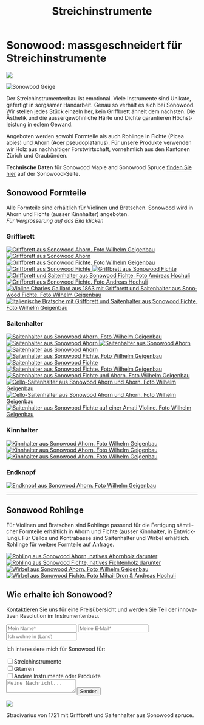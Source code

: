 ﻿---
lang: de
title: 'Streichinstrumente'
order: 1
---

<div class="full-width-kenburns">
<div class="wrap-bg-image">

# Sonowood: massgeschneidert für Streichinstrumente

![](/assets/images/arrow-d-white.svg)

</div>
<img srcset="/assets/images/Sonowood_1_Tropical_Wood_Tropenholz_Ersatz_Replacement_Alternative_Sonowood_Ebenholz_Rosewood_Grenadill_SwissWoodSolutions_Klimaschutz_Violin_Guitar_Viola.jpg"
     src="/assets/images/sonowood_cover.jpg" alt="Sonowood Geige">
</div>

<div class="full-width-grey">
<div class="wrap -cols2">

Der Streichinstrumentenbau ist emotional. Viele Instrumente sind Unikate, gefertigt in sorgsamer Handarbeit. Genau so verhält es sich bei Sonowood. Wir stellen jedes Stück einzeln her, kein Griffbrett ähnelt dem nächsten. Die Ästhetik und die aussergewöhnliche Härte und Dichte garantieren Höchstleistung in edlem Gewand.

Angeboten werden sowohl Formteile als auch Rohlinge in Fichte (Picea abies) und Ahorn (Acer pseudoplatanus). Für unsere Produkte verwenden wir Holz aus nachhaltiger Forstwirtschaft, vornehmlich aus den Kantonen Zürich und Graubünden.

**Technische Daten** für Sonowood Maple and Sonowood Spruce <a href="/de/products/#technicaldata">finden Sie hier</a> auf der Sonowood-Seite.

</div>
</div>

<div class="full-width">
<div class="wrap">

## Sonowood Formteile

Alle Formteile sind erhältlich für Violinen und Bratschen. Sonowood wird in Ahorn und Fichte (ausser Kinnhalter) angeboten. <br/>
*Für Vergrösserung auf das Bild klicken*

### Griffbrett

<div class="picturegallery">
  <a href="/assets/images/strings/sonowood_fingerboard_maple1.jpg">
    <img src="/assets/images/strings/sonowood_fingerboard_maple1_thumb.jpg" alt="Griffbrett aus Sonowood Ahorn. Foto Wilhelm Geigenbau">
  </a>
  <a href="/assets/images/strings/sonowood_fingerboard_maple2.jpg">
    <img src="/assets/images/strings/sonowood_fingerboard_maple2_thumb.jpg" alt="Griffbrett aus Sonowood Ahorn">
  </a>
  <a href="/assets/images/strings/sonowood_fingerboard_spruce1.jpg">
    <img src="/assets/images/strings/sonowood_fingerboard_spruce1_thumb.jpg" alt="Griffbrett aus Sonowood Fichte. Foto Wilhelm Geigenbau">
  </a>
  <a href="/assets/images/strings/sonowood_fingerboard_spruce4.jpg">
    <img src="/assets/images/strings/sonowood_fingerboard_spruce4_thumb.jpg" alt="Griffbrett aus Sonowood Fichte">
  </a>
  <a href="/assets/images/strings/sonowood_fingerboard_spruce3.jpg">
    <img src="/assets/images/strings/sonowood_fingerboard_spruce3_thumb.jpg" alt="Griffbrett aus Sonowood Fichte">
  </a>
  <a href="/assets/images/strings/sonowood_fingerboard_spruce_hochuli.jpg">
    <img src="/assets/images/strings/sonowood_fingerboard_spruce_hochuli.jpg" alt="Griffbrett und Saitenhalter aus Sonowood Fichte. Foto Andreas Hochuli">
  </a>
  <a href="/assets/images/strings/sonowood_fingerboard_spruce_hochuli_zoom.jpg">
    <img src="/assets/images/strings/sonowood_fingerboard_spruce_hochuli_zoom.jpg" alt="Griffbrett aus Sonowood Fichte. Foto Andreas Hochuli">
  </a>
  <a href="/assets/images/strings/sonowood_fingerboard_spruce_gaillard.jpg">
    <img src="/assets/images/strings/sonowood_fingerboard_spruce_gaillard.jpg" alt="Violine Charles Gaillard aus 1863 mit Griffbrett und Saitenhalter aus Sonowood Fichte. Foto Wilhelm Geigenbau">
  </a>
  <a href="/assets/images/strings/sonowood_fingerboard_spruce_viola.jpg">
    <img src="/assets/images/strings/sonowood_fingerboard_spruce_viola.jpg" alt="Italienische Bratsche mit Griffbrett und Saitenhalter aus Sonowood Fichte. Foto Wilhelm Geigenbau">
  </a>
</div>

### Saitenhalter

<div class="picturegallery">
  <a href="/assets/images/strings/sonowood_tailpiece_maple1.jpg">
    <img src="/assets/images/strings/sonowood_tailpiece_maple1_thumb.jpg" alt="Saitenhalter aus Sonowood Ahorn. Foto Wilhelm Geigenbau">
  </a>
  <a href="/assets/images/strings/sonowood_tailpiece_maple2.jpg">
    <img src="/assets/images/strings/sonowood_tailpiece_maple2_thumb.jpg" alt="Saitenhalter aus Sonowood Ahorn">
  </a>
  <a href="/assets/images/strings/sonowood_tailpiece_maple3.jpg">
    <img src="/assets/images/strings/sonowood_tailpiece_maple3_thumb.jpg" alt="Saitenhalter aus Sonowood Ahorn">
  </a>
  <a href="/assets/images/strings/sonowood_tailpiece_maple4.jpg">
    <img src="/assets/images/strings/sonowood_tailpiece_maple4_thumb.jpg" alt="Saitenhalter aus Sonowood Ahorn">
  </a>
  <a href="/assets/images/strings/sonowood_tailpiece_spruce1.jpg">
    <img src="/assets/images/strings/sonowood_tailpiece_spruce1_thumb.jpg" alt="Saitenhalter aus Sonowood Fichte. Foto Wilhelm Geigenbau">
  </a>
  <a href="/assets/images/strings/sonowood_tailpiece_spruce2.jpg">
    <img src="/assets/images/strings/sonowood_tailpiece_spruce2_thumb.jpg" alt="Saitenhalter aus Sonowood Fichte">
  </a>   
  <a href="/assets/images/strings/sonowood_tailpiece_spruce_auslage.JPG">
    <img src="/assets/images/strings/sonowood_tailpiece_spruce_auslage.JPG" alt="Saitenhalter aus Sonowood Fichte. Foto Wilhelm Geigenbau">
  </a>  
  <a href="/assets/images/strings/sonowood_tailpiece_spruce_kranz.JPG">
    <img src="/assets/images/strings/sonowood_tailpiece_spruce_kranz.JPG" alt="Saitenhalter aus Sonowood Fichte und Ahorn. Foto Wilhelm Geigenbau">
  </a>  
  <a href="/assets/images/strings/sonowood_tailpiece_maple_cello.JPG">
    <img src="/assets/images/strings/sonowood_tailpiece_maple_cello.JPG" alt="Cello-Saitenhalter aus Sonowood Ahorn und Ahorn. Foto Wilhelm Geigenbau">
  </a>  
  <a href="/assets/images/strings/sonowood_tailpiece_maple_cello.JPG">
    <img src="/assets/images/strings/sonowood_tailpiece_maple_cello.JPG" alt="Cello-Saitenhalter aus Sonowood Ahorn und Ahorn. Foto Wilhelm Geigenbau">
  </a>  
  <a href="/assets/images/strings/sonowood_tailpiece_spruce_amati.jpg">
    <img src="/assets/images/strings/sonowood_tailpiece_spruce_amati.jpg" alt="Saitenhalter aus Sonowood Fichte auf einer Amati Violine. Foto Wilhelm Geigenbau">
  </a>  
</div>

### Kinnhalter

<div class="picturegallery">
  <a href="/assets/images/strings/sonowood_chinrest_maple1.jpg">
    <img src="/assets/images/strings/sonowood_chinrest_maple1_thumb.jpg" alt="Kinnhalter aus Sonowood Ahorn. Foto Wilhelm Geigenbau">
  </a>
  <a href="/assets/images/strings/sonowood_chinrest_maple2.jpg">
    <img src="/assets/images/strings/sonowood_chinrest_maple2_thumb.jpg" alt="Kinnhalter aus Sonowood Ahorn. Foto Wilhelm Geigenbau">
  </a>
  <a href="/assets/images/strings/sonowood_chinrest_maple3.jpg">
    <img src="/assets/images/strings/sonowood_chinrest_maple3_thumb.jpg" alt="Kinnhalter aus Sonowood Ahorn. Foto Wilhelm Geigenbau">
  </a>
</div>

### Endknopf

<div class="picturegallery">
  <a href="/assets/images/strings/sonowood_endbutton_maple1.jpg">
    <img src="/assets/images/strings/sonowood_endbutton_maple1_thumb.jpg" alt="Endknopf aus Sonowood Ahorn. Foto Wilhelm Geigenbau">
  </a>
</div>

---

## Sonowood Rohlinge
Für Violinen und Bratschen sind Rohlinge passend für die Fertigung sämtlicher Formteile erhältlich in Ahorn und Fichte (ausser Kinnhalter, in Entwicklung). Für Cellos und Kontrabasse sind Saitenhalter und Wirbel erhältlich. Rohlinge für weitere Formteile auf Anfrage.

<div class="picturegallery">
  <a href="/assets/images/strings/sonowood_timber_ahorn.jpg">
    <img src="/assets/images/strings/sonowood_timber_ahorn_thumb.jpg" alt="Rohling aus Sonowood Ahorn, natives Ahornholz darunter">
  </a>
  <a href="/assets/images/strings/sonowood_timber_spruce.jpg">
    <img src="/assets/images/strings/sonowood_timber_spruce_thumb.jpg" alt="Rohling aus Sonowood Fichte, natives Fichtenholz darunter">
  </a>
  <a href="/assets/images/strings/sonowood_pegs_maple1.jpg">
    <img src="/assets/images/strings/sonowood_pegs_maple1_thumb.jpg" alt="Wirbel aus Sonowood Ahorn. Foto Wilhelm Geigenbau">
  </a>
  <a href="/assets/images/strings/sonowood_pegs_spruce1.jpg">
    <img src="/assets/images/strings/sonowood_pegs_spruce1_thumb.jpg" alt="Wirbel aus Sonowood Fichte. Foto Mihail Dron & Andreas Hochuli">
  </a>  
</div>

</div>
</div>

<div class="full-width-grey">
<div class="wrap">

## Wie erhalte ich Sonowood?

Kontaktieren Sie uns für eine Preisübersicht und werden Sie Teil der innovativen Revolution im Instrumentenbau.

<script type="text/javascript">var submitted=false;</script>
<iframe name="hidden_iframe" id="hidden_iframe" style="display:none;" onload="if(submitted)  {window.location='';}"></iframe>

<form class="form" action="https://docs.google.com/forms/d/e/1FAIpQLScmllSAdsWOnOCcoBK-MsPOgC_icTCNbm0XAqzfv1LYG1xaHw/formResponse" target="hidden_iframe" onsubmit="return confirm('Thank you for your interest! We will get in touch as soon as possible')">
  <input type="text" name="entry.1998489538" class="input-line" placeholder="Mein Name*" required minlength="2">
  <input type="email" name="entry.913371209" class="input-line" placeholder="Meine E-Mail*" required minlength="3">
  <input type="text" name="entry.14292811" class="input-line" placeholder="Ich wohne in (Land)" required minlength="2">
  <p>Ich interessiere mich für Sonowood für:</p>
  <div class="checkbox-wrapper">
    <input type="checkbox" name="entry.471260229" id="instrument-strings" value="strings"><label class="checkbox-label" for="instrument-strings">Streichinstrumente</label>
  </div>
  <div class="checkbox-wrapper">
    <input type="checkbox" name="entry.471260229" id="instrument-guitar" value="guitar"><label class="checkbox-label" for="instrument-guitar">Gitarren</label>
  </div>
  <div class="checkbox-wrapper">
    <input type="checkbox" name="entry.471260229" id="instrument-other" value="other"><label class="checkbox-label" for="instrument-other">Andere Instrumente oder Produkte</label>
  </div>
  <textarea name="entry.1789398419" class="input-field" placeholder="Meine Nachricht..."></textarea>
  <input type="hidden" name="entry.298481630" value="DE">
  <button type="submit" class="form-submit">Senden</button>
</form>

</div>
</div>

<div class="full-width">
<div class="wrap">

<img srcset="/assets/images/News_4_Stradivarius_Stradivari_Geige_Griffbrett_Violin_Fingerboard_Tropical_Wood_Tropenholz_Ersatz_Replacement_Alternative_Sonowood_Swiss_Ebony_Ebony_Ebenholz.jpeg"
     src="/assets/images/News_4_Stradivarius_Stradivari_Geige_Griffbrett_Violin_Fingerboard_Tropical_Wood_Tropenholz_Ersatz_Replacement_Alternative_Sonowood_Swiss_Ebony_Ebony_Ebenholz.jpeg">
<figcaption>Stradivarius von 1721 mit Griffbrett und Saitenhalter aus Sonowood spruce.</figcaption>

</div>
</div>

<script src="/assets/js/jquery.min.js"></script>
<script src="/assets/lightgallery/js/lightgallery.min.js"></script>
<script src="/assets/lightgallery/js/lg-zoom.min.js"></script>
<script src="/assets/lightgallery/js/lg-thumbnail.min.js"></script>
<script src="/assets/lightgallery/js/lg-share.min.js"></script>
<script type="text/javascript">
  $(".picturegallery").lightGallery({
      download: false,
      googlePlus: false,
    });
</script>
